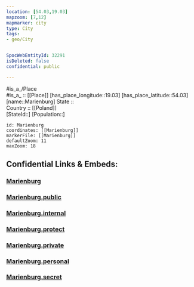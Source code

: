 ```yaml
---
location: [54.03,19.03] 
mapzoom: [7,12] 
mapmarker: city 
type: City
tags:
- geo/City


SpocWebEntityId: 32291
isDeleted: false
confidential: public

---
```

#is_a_/Place  
#is_a_ :: [[Place]] 
[has_place_longitude::19.03] 
[has_place_latitude::54.03] 
[name::Marienburg] 
State ::  
Country :: [[Poland]]  
[StateId::] 
[Population::] 



```leaflet
id: Marienburg
coordinates: [[Marienburg]] 
markerFile: [[Marienburg]] 
defaultZoom: 11 
maxZoom: 18
```


## Confidential Links & Embeds: 

### [Marienburg](/_Standards/Earth/Continent/Europe/Europe~East/Poland/Provinces~Poland/Pomeranian/City/Marienburg.md) 

### [Marienburg.public](/_public/Earth/Continent/Europe/Europe~East/Poland/Provinces~Poland/Pomeranian/City/Marienburg.public.md) 

### [Marienburg.internal](/_internal/Earth/Continent/Europe/Europe~East/Poland/Provinces~Poland/Pomeranian/City/Marienburg.internal.md) 

### [Marienburg.protect](/_protect/Earth/Continent/Europe/Europe~East/Poland/Provinces~Poland/Pomeranian/City/Marienburg.protect.md) 

### [Marienburg.private](/_private/Earth/Continent/Europe/Europe~East/Poland/Provinces~Poland/Pomeranian/City/Marienburg.private.md) 

### [Marienburg.personal](/_personal/Earth/Continent/Europe/Europe~East/Poland/Provinces~Poland/Pomeranian/City/Marienburg.personal.md) 

### [Marienburg.secret](/_secret/Earth/Continent/Europe/Europe~East/Poland/Provinces~Poland/Pomeranian/City/Marienburg.secret.md)

